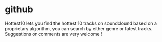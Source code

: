 github
======
Hottest10 lets you find the hottest 10 tracks on soundclound based on a proprietary algorithm, you can search by either genre or latest tracks. Suggestions or comments are very welcome !


